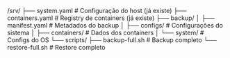 /srv/
├── system.yaml          # Configuração do host (já existe)
├── containers.yaml      # Registry de containers (já existe)
├── backup/
│   ├── manifest.yaml    # Metadados do backup
│   ├── configs/         # Configurações do sistema
│   ├── containers/      # Dados dos containers
│   └── system/          # Configs do OS
└── scripts/
    ├── backup-full.sh   # Backup completo
    └── restore-full.sh  # Restore completo
